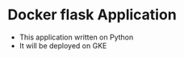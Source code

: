 # Docker flask Application
  - This application written on Python
  - It will be deployed on GKE
  
  

